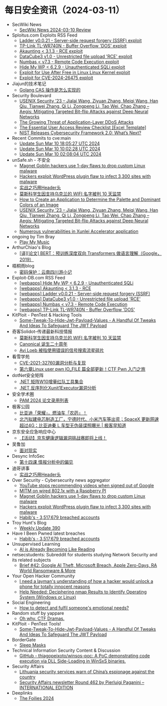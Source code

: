 # 每日安全资讯（2024-03-11）

- SecWiki News
  - [SecWiki News 2024-03-10 Review](http://www.sec-wiki.com/?2024-03-10)
- Sploitus.com Exploits RSS Feed
  - [Ladder v0.0.21 - Server-side request forgery (SSRF) exploit](https://sploitus.com/exploit?id=EDB-ID:51869&utm_source=rss&utm_medium=rss)
  - [TP-Link TL-WR740N - Buffer Overflow &#039;DOS&#039; exploit](https://sploitus.com/exploit?id=EDB-ID:51866&utm_source=rss&utm_medium=rss)
  - [Akaunting &lt; 3.1.3 - RCE exploit](https://sploitus.com/exploit?id=EDB-ID:51870&utm_source=rss&utm_medium=rss)
  - [DataCube3 v1.0 - Unrestricted file upload &#039;RCE&#039; exploit](https://sploitus.com/exploit?id=EDB-ID:51868&utm_source=rss&utm_medium=rss)
  - [Numbas &lt; v7.3 - Remote Code Execution exploit](https://sploitus.com/exploit?id=EDB-ID:51867&utm_source=rss&utm_medium=rss)
  - [Hide My WP &lt; 6.2.9 - Unauthenticated SQLi exploit](https://sploitus.com/exploit?id=EDB-ID:51871&utm_source=rss&utm_medium=rss)
  - [Exploit for Use After Free in Linux Linux Kernel exploit](https://sploitus.com/exploit?id=21E0B989-9F63-5A93-B0A0-21DD8C5A9858&utm_source=rss&utm_medium=rss)
  - [Exploit for CVE-2024-26475 exploit](https://sploitus.com/exploit?id=0B0A530F-724D-54CF-9D93-7DE1C64B0E29&utm_source=rss&utm_medium=rss)
- Jiajun的技术笔记
  - [Golang CAS 操作是怎么实现的](https://jiajunhuang.com/articles/2024_03_10-golang_cas.md.html)
- Security Boulevard
  - [USENIX Security ’23 – Jialai Wang, Ziyuan Zhang, Meiqi Wang, Han Qiu, Tianwei Zhang, Qi Li, Zongpeng Li, Tao Wei, Chao Zhang – Aegis: Mitigating Targeted Bit-flip Attacks against Deep Neural Networks](https://securityboulevard.com/2024/03/usenix-security-23-jialai-wang-ziyuan-zhang-meiqi-wang-han-qiu-tianwei-zhang-qi-li-zongpeng-li-tao-wei-chao-zhang-aegis-mitigating-targeted-bit-flip-attacks-against-deep-neural-n/)
  - [The Growing Threat of Application-Layer DDoS Attacks](https://securityboulevard.com/2024/03/the-growing-threat-of-application-layer-ddos-attacks/)
  - [The Essential User Access Review Checklist [Excel Template]](https://securityboulevard.com/2024/03/the-essential-user-access-review-checklist-excel-template/)
  - [NIST Releases Cybersecurity Framework 2.0: What’s Next?](https://securityboulevard.com/2024/03/nist-releases-cybersecurity-framework-2-0-whats-next/)
- Recent Commits to cve:main
  - [Update Sun Mar 10 18:05:27 UTC 2024](https://github.com/trickest/cve/commit/57f3ab5f854c33c3cef6a6595d24edfc4cf14bc7)
  - [Update Sun Mar 10 10:02:28 UTC 2024](https://github.com/trickest/cve/commit/1e71d8508c4988c36251f540d786efcbfb716401)
  - [Update Sun Mar 10 02:08:04 UTC 2024](https://github.com/trickest/cve/commit/8ffd58206c984e5d07d93b1716db252dc69b13a6)
- unSafe.sh - 不安全
  - [Magnet Goblin hackers use 1-day flaws to drop custom Linux malware](https://buaq.net/go-227207.html)
  - [Hackers exploit WordPress plugin flaw to infect 3,300 sites with malware](https://buaq.net/go-227208.html)
  - [实战之巧用Header头](https://buaq.net/go-227204.html)
  - [莫斯科学生因支持乌克兰的 WIFI 名字被判 10 天监禁](https://buaq.net/go-227194.html)
  - [How to Create an Application to Determine the Palette and Dominant Colors of an Image](https://buaq.net/go-227209.html)
  - [USENIX Security ’23 – Jialai Wang, Ziyuan Zhang, Meiqi Wang, Han Qiu, Tianwei Zhang, Qi Li, Zongpeng Li, Tao Wei, Chao Zhang – Aegis: Mitigating Targeted Bit-flip Attacks against Deep Neural Networks](https://buaq.net/go-227201.html)
  - [Numerous vulnerabilities in Xunlei Accelerator application](https://buaq.net/go-227200.html)
- ongoing by Tim Bray
  - [Play My Music](https://www.tbray.org/ongoing/When/202x/2024/03/10/Play-My-Music)
- ArthurChiao's Blog
  - [[译][论文] BERT：预训练深度双向 Transformers 做语言理解（Google，2019）](https://arthurchiao.github.io/blog/bert-paper-zh/)
- 梧桐雨blog
  - [密码保护：云南四川游小记](http://wutongyu.info/yunnan-sichuan-xiaoji/)
- Exploit-DB.com RSS Feed
  - [[webapps] Hide My WP < 6.2.9 - Unauthenticated SQLi](https://www.exploit-db.com/exploits/51871)
  - [[webapps] Akaunting < 3.1.3 - RCE](https://www.exploit-db.com/exploits/51870)
  - [[webapps] Ladder v0.0.21 - Server-side request forgery (SSRF)](https://www.exploit-db.com/exploits/51869)
  - [[webapps] DataCube3 v1.0 - Unrestricted file upload 'RCE'](https://www.exploit-db.com/exploits/51868)
  - [[webapps] Numbas < v7.3 - Remote Code Execution](https://www.exploit-db.com/exploits/51867)
  - [[webapps] TP-Link TL-WR740N - Buffer Overflow 'DOS'](https://www.exploit-db.com/exploits/51866)
- KitPloit - PenTest &amp; Hacking Tools
  - [Some-Tweak-To-Hide-Jwt-Payload-Values - A Handful Of Tweaks And Ideas To Safeguard The JWT Payload](http://www.kitploit.com/2024/03/some-tweak-to-hide-jwt-payload-values.html)
- 奇客Solidot–传递最新科技情报
  - [莫斯科学生因支持乌克兰的 WIFI 名字被判 10 天监禁](https://www.solidot.org/story?sid=77555)
  - [Canonical 诞生二十周年](https://www.solidot.org/story?sid=77554)
  - [Avi Loeb 被指使用错误的信号搜索流星碎片](https://www.solidot.org/story?sid=77553)
- 看雪学苑
  - [CVE-2021-32760漏洞分析与复现](https://mp.weixin.qq.com/s?__biz=MjM5NTc2MDYxMw==&mid=2458545484&idx=1&sn=ba54c0bae5a9c91ff71d0b350478c90e&chksm=b18d5dc686fad4d02e9f1e23bda7e71a5a989d9d336764ef055bc4a9bf6ae6883f4154bf4a2f&scene=58&subscene=0#rd)
  - [第六章Linux user pwn IO_FILE 篇全部更新！CTF Pwn 入门之旅](https://mp.weixin.qq.com/s?__biz=MjM5NTc2MDYxMw==&mid=2458545484&idx=2&sn=0eb2cccc565dda8ae65854f73a7a65ee&chksm=b18d5dc686fad4d07ca347a64b18bfb1d1fabe74cd38aacd565e91c9eee2044e12fb769f7b2b&scene=58&subscene=0#rd)
- dotNet安全矩阵
  - [.NET 矩阵W10增量红队工具集合](https://mp.weixin.qq.com/s?__biz=MzUyOTc3NTQ5MA==&mid=2247490975&idx=1&sn=9a591243c6e34e3ed3836bef2768edf2&chksm=fa5ab372cd2d3a6462a19cf0447bc1f060f76b1a46ad4b214028f58f4d39e6ec3b1b0a664654&scene=58&subscene=0#rd)
  - [.NET 反序列化Xunit1Executor漏洞分析](https://mp.weixin.qq.com/s?__biz=MzUyOTc3NTQ5MA==&mid=2247490975&idx=2&sn=0a0316fd4f446e2f508071b476de2e4f&chksm=fa5ab372cd2d3a6423f946b5b1699fdd0cd925cdc6fef69d51ae5cd2f2b751d5dcf837280743&scene=58&subscene=0#rd)
- 安全学术圈
  - [PAM 2024 论文录用列表](https://mp.weixin.qq.com/s?__biz=MzU5MTM5MTQ2MA==&mid=2247490387&idx=1&sn=112c07165a8e62d4a65f94a5683f519c&chksm=fe2ee4d8c9596dce2afd93e2ed6596c3e67b628feb2cf481b9448dbeb2f94504c5863a324992&scene=58&subscene=0#rd)
- 极客公园
  - [比亚迪「荣耀」，燃油车「农药」！](https://mp.weixin.qq.com/s?__biz=MTMwNDMwODQ0MQ==&mid=2653035760&idx=1&sn=834e929ff6ad0a2f8cf6abbd1347c9f3&chksm=7e5761464920e8509c7edcd26a60e017da752d7ef924519098398dda07d6157c56a74293dd30&scene=58&subscene=0#rd)
  - [北汽拟建电芯制造工厂，宁德时代、小米汽车等出资；SpaceX 更新网速超过4G；比亚迪秦 L 车型无伪装谍照曝光 | 极客早知道](https://mp.weixin.qq.com/s?__biz=MTMwNDMwODQ0MQ==&mid=2653035759&idx=1&sn=2c5630026652b040cab931c2ccd4eaf4&chksm=7e5761594920e84f1eb23ec67ce3c59d698f739b1d4b4be6fe52a365ef53614086c7a480d646&scene=58&subscene=0#rd)
- 京东安全应急响应中心
  - [【活动】京东健康逻辑漏洞挑战赛即将上线！](https://mp.weixin.qq.com/s?__biz=MjM5OTk2MTMxOQ==&mid=2727836263&idx=1&sn=294a4f6199ae1398f4b613d6ea707d6f&chksm=8050adefb72724f9a14e2f10f73af965192b421ad101b9d33034c48e0870f19e7c2c15c94200&scene=58&subscene=0#rd)
- 吴鲁加
  - [面对现实](https://mp.weixin.qq.com/s?__biz=Mzg5NDY4ODM1MA==&mid=2247484649&idx=1&sn=0d9c57718e4b10622ec2af2c1083379b&chksm=c01a89d8f76d00ce3bd748a543b5b0ea46e7cfc1e76270678e50ac818e9e0c141ed73fa7eb94&scene=58&subscene=0#rd)
- Desync InfoSec
  - [第十四课 情报分析中的偏见](https://mp.weixin.qq.com/s?__biz=MzkzMDE3ODc1Mw==&mid=2247487517&idx=1&sn=e620047c994936713df8b7f75bd9835e&chksm=c27f63b3f508eaa5c7f8ad5728bcc71ef5f4282e1d9861a1d89831778c555cdfae03359fad9c&scene=58&subscene=0#rd)
- 迪哥讲事
  - [实战之巧用Header头](https://mp.weixin.qq.com/s?__biz=MzIzMTIzNTM0MA==&mid=2247493816&idx=1&sn=cff760a54a5316fe89481113987b74fe&chksm=e8a5e2dbdfd26bcd8ef827cf590d558dc1fd5167427d0587ad9d989675c0d32694011ba590ba&scene=58&subscene=0#rd)
- Over Security - Cybersecurity news aggregator
  - [YouTube stops recommending videos when signed out of Google](https://www.bleepingcomputer.com/news/google/youtube-stops-recommending-videos-when-signed-out-of-google/)
  - [MITM on wired 802.1x with a Raspberry PI](https://www.adainese.it/blog/2024/03/10/mitm-on-wired-802.1x-with-a-raspberry-pi/)
  - [Magnet Goblin hackers use 1-day flaws to drop custom Linux malware](https://www.bleepingcomputer.com/news/security/magnet-goblin-hackers-use-1-day-flaws-to-drop-custom-linux-malware/)
  - [Hackers exploit WordPress plugin flaw to infect 3,300 sites with malware](https://www.bleepingcomputer.com/news/security/hackers-exploit-wordpress-plugin-flaw-to-infect-3-300-sites-with-malware/)
  - [Habib's - 3,517,679 breached accounts](https://haveibeenpwned.com/PwnedWebsites#Habibs)
- Troy Hunt's Blog
  - [Weekly Update 390](https://www.troyhunt.com/weekly-update-390/)
- Have I Been Pwned latest breaches
  - [Habib's - 3,517,679 breached accounts](https://haveibeenpwned.com/PwnedWebsites#Habibs)
- Unsupervised Learning
  - [AI is Already Becoming Like Reading](https://danielmiessler.com/p/ai-becoming-reading)
- netsecstudents: Subreddit for students studying Network Security and its related subjects
  - [Brief #42: Google AI Theft, Microsoft Breach, Apple Zero-Days, RA World Ransomware & More](https://www.reddit.com/r/netsecstudents/comments/1bbo3xx/brief_42_google_ai_theft_microsoft_breach_apple/)
- Your Open Hacker Community
  - [I need a layman's understanding of how a hacker would unlock a phone for totally innocent reasons](https://www.reddit.com/r/HowToHack/comments/1bb1p34/i_need_a_laymans_understanding_of_how_a_hacker/)
  - [Help Needed: Deciphering nmap Results to Identify Operating System (Windows or Linux)](https://www.reddit.com/r/HowToHack/comments/1bawrk9/help_needed_deciphering_nmap_results_to_identify/)
- Social Engineering
  - [How to detect and fulfil someone's emotional needs?](https://www.reddit.com/r/SocialEngineering/comments/1bb5266/how_to_detect_and_fulfil_someones_emotional_needs/)
- Random stuff by yappare
  - [Oh why. CTF Dramas.](https://blog.yappare.com/2024/03/oh-why-ctf-dramas.html)
- KitPloit - PenTest Tools!
  - [Some-Tweak-To-Hide-Jwt-Payload-Values - A Handful Of Tweaks And Ideas To Safeguard The JWT Payload](http://www.kitploit.com/2024/03/some-tweak-to-hide-jwt-payload-values.html)
- BorderGate
  - [Sleep Masks](https://www.bordergate.co.uk/sleep-masks/)
- Technical Information Security Content & Discussion
  - [GitHub - thiagopeixoto/winsos-poc: A PoC demonstrating code execution via DLL Side-Loading in WinSxS binaries.](https://www.reddit.com/r/netsec/comments/1bbmww4/github_thiagopeixotowinsospoc_a_poc_demonstrating/)
- Security Affairs
  - [Lithuania security services warn of China’s espionage against the country](https://securityaffairs.com/160310/intelligence/cina-espionage-against-lithuania.html)
  - [Security Affairs newsletter Round 462 by Pierluigi Paganini – INTERNATIONAL EDITION](https://securityaffairs.com/160268/breaking-news/security-affairs-newsletter-round-462-by-pierluigi-paganini-international-edition.html)
- Deeplinks
  - [The Foilies 2024](https://www.eff.org/deeplinks/2024/03/foilies-2024)
